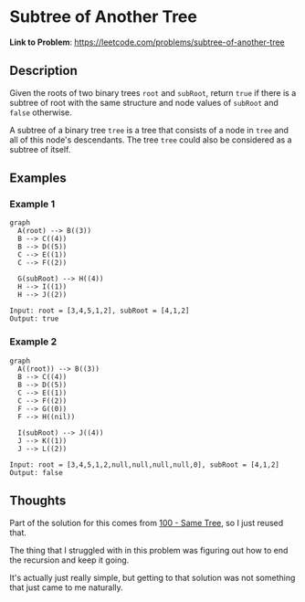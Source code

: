 # Subtree of Another Tree

**Link to Problem**: https://leetcode.com/problems/subtree-of-another-tree

## Description

Given the roots of two binary trees `root` and `subRoot`, return `true` if there is a subtree of
root with the same structure and node values of `subRoot` and `false` otherwise.

A subtree of a binary tree `tree` is a tree that consists of a node in `tree` and all of this
node's descendants. The tree `tree` could also be considered as a subtree of itself.

## Examples

### Example 1

```mermaid
graph
  A(root) --> B((3))
  B --> C((4))
  B --> D((5))
  C --> E((1))
  C --> F((2))

  G(subRoot) --> H((4))
  H --> I((1))
  H --> J((2))
```

```
Input: root = [3,4,5,1,2], subRoot = [4,1,2]
Output: true
```

### Example 2

```mermaid
graph
  A((root)) --> B((3))
  B --> C((4))
  B --> D((5))
  C --> E((1))
  C --> F((2))
  F --> G((0))
  F --> H((nil))

  I(subRoot) --> J((4))
  J --> K((1))
  J --> L((2))
```

```
Input: root = [3,4,5,1,2,null,null,null,null,0], subRoot = [4,1,2]
Output: false
```

## Thoughts

Part of the solution for this comes from [100 - Same Tree](../00100_same_tree), so I just reused that.

The thing that I struggled with in this problem was figuring out how to end the recursion and keep it going.

It's actually just really simple, but getting to that solution was not something that just came to me naturally.
